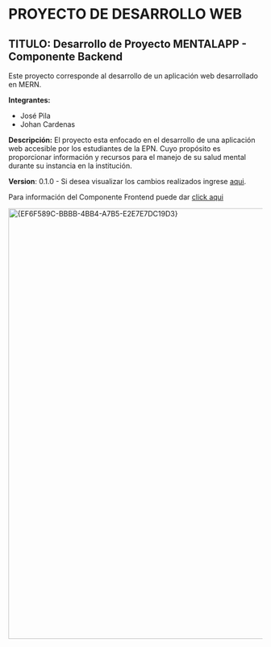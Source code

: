 # PROYECTO DE DESARROLLO WEB
## TITULO: Desarrollo de Proyecto MENTALAPP - Componente Backend
Este proyecto corresponde al desarrollo de un aplicación web desarrollado en MERN.  
  
**Integrantes:**
- José Pila
- Johan Cardenas
  
**Descripción:** El proyecto esta enfocado en el desarrollo de una aplicación web accesible por los estudiantes de la EPN. Cuyo propósito es proporcionar información y recursos para el manejo de su salud mental durante su instancia en la institución.
  
**Version**: 0.1.0 - Si desea visualizar los cambios realizados ingrese [aqui](CHANGELOG.md).
  
Para información del Componente Frontend puede dar [click aqui](https://github.com/JoAlejo09/AppWeb-Proyecto-Frontend.git)

<img width="1915" height="853" alt="{EF6F589C-BBBB-4BB4-A7B5-E2E7E7DC19D3}" src="https://github.com/user-attachments/assets/3ac4d821-6f8d-4047-9af4-f2302711fbcc" />
